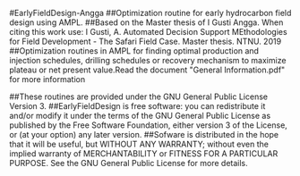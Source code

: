 #EarlyFieldDesign-Angga
##Optimization routine for early hydrocarbon field design using AMPL. 
##Based on the Master thesis of I Gusti Angga. When citing this work use: I Gusti, A. Automated Decision Support MEthodologies for Field Development - The Safari Field Case. Master thesis. NTNU. 2019
##Optimization routines in AMPL for finding optimal production and injection schedules, drilling schedules or recovery mechanism to maximize plateau or net present value.Read the document "General Information.pdf" for more information

##These routines are provided under the GNU General Public License Version 3. 
##EarlyFieldDesign is free software: you can redistribute it and/or modify it under the terms of the GNU General Public License as published by the Free Software Foundation, either version 3 of the License, or (at your option) any later version.
##Sofware is distributed in the hope that it will be useful, but WITHOUT ANY WARRANTY; without even the implied warranty of MERCHANTABILITY or FITNESS FOR A PARTICULAR PURPOSE. See the GNU General Public License for more details.
